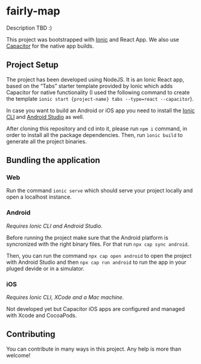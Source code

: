 # fairly-map

Description TBD :)

This project was bootstrapped with [Ionic](https://github.com/ionic-team/ionic-framework) and React App.
We also use [Capacitor](https://github.com/ionic-team/capacitor) for the native app builds.



## Project Setup

The project has been developed using NodeJS. It is an Ionic React app, based on the “Tabs” starter template provided by Ionic which adds Capacitor for native functionality (I used the following command to create the template `ionic start {project-name} tabs --type=react --capacitor`).

In case you want to build an Android or iOS app you need to install the [Ionic CLI](https://ionicframework.com/docs/intro/cli) and [Android Studio](https://developer.android.com/studio) as well.

After cloning this repository and cd into it, please run `npm i` command, in order to install all the package dependencies. Then, run `ìonic build` to generate all the project binaries. 

## Bundling the application

### Web

Run the command `ionic serve` which should serve your project locally and open a localhost instance.

### Android

_Requires Ionic CLI and Android Studio._

Before running the project make sure that the Android platform is syncronized with the right binary files. For that run `npx cap sync android`. 

Then, you can run the command `npx cap open android` to open the project with Android Studio and then `npx cap run android` to run the app in your pluged devide or in a simulator.

### iOS

_Requires Ionic CLI, XCode and a Mac machine._

Not developed yet but Capacitor iOS apps are configured and managed with Xcode and CocoaPods.


## Contributing

You can contribute in many ways in this project. Any help is more than welcome!